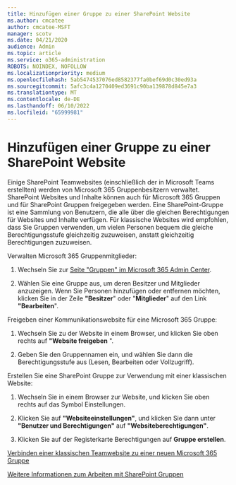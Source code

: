 ```yaml
---
title: Hinzufügen einer Gruppe zu einer SharePoint Website
ms.author: cmcatee
author: cmcatee-MSFT
manager: scotv
ms.date: 04/21/2020
audience: Admin
ms.topic: article
ms.service: o365-administration
ROBOTS: NOINDEX, NOFOLLOW
ms.localizationpriority: medium
ms.openlocfilehash: 5ab5474537076ed8582377fa0bef69d0c30ed93a
ms.sourcegitcommit: 5afc3c4a1270409ed3691c90ba139878d845e7a3
ms.translationtype: MT
ms.contentlocale: de-DE
ms.lasthandoff: 06/10/2022
ms.locfileid: "65999981"
---
```

# <a name="add-a-group-to-a-sharepoint-site"></a>Hinzufügen einer Gruppe zu einer SharePoint Website

Einige SharePoint Teamwebsites (einschließlich der in Microsoft Teams erstellten) werden von Microsoft 365 Gruppenbesitzern verwaltet. SharePoint Websites und Inhalte können auch für Microsoft 365 Gruppen und für SharePoint Gruppen freigegeben werden. Eine SharePoint-Gruppe ist eine Sammlung von Benutzern, die alle über die gleichen Berechtigungen für Websites und Inhalte verfügen. Für klassische Websites wird empfohlen, dass Sie Gruppen verwenden, um vielen Personen bequem die gleiche Berechtigungsstufe gleichzeitig zuzuweisen, anstatt gleichzeitig Berechtigungen zuzuweisen.
  
Verwalten Microsoft 365 Gruppenmitglieder:
  
1. Wechseln Sie zur [Seite "Gruppen" im Microsoft 365 Admin Center](https://admin.microsoft.com/adminportal/home?ref=groups).
    
2. Wählen Sie eine Gruppe aus, um deren Besitzer und Mitglieder anzuzeigen. Wenn Sie Personen hinzufügen oder entfernen möchten, klicken Sie in der Zeile **"Besitzer**" oder "**Mitglieder**" auf den Link **"Bearbeiten**". 
    
Freigeben einer Kommunikationswebsite für eine Microsoft 365 Gruppe:
  
1. Wechseln Sie zu der Website in einem Browser, und klicken Sie oben rechts auf **"Website freigeben** ". 
    
2. Geben Sie den Gruppennamen ein, und wählen Sie dann die Berechtigungsstufe aus (Lesen, Bearbeiten oder Vollzugriff).
    
Erstellen Sie eine SharePoint Gruppe zur Verwendung mit einer klassischen Website:
  
1. Wechseln Sie in einem Browser zur Website, und klicken Sie oben rechts auf das Symbol Einstellungen.
    
2. Klicken Sie auf **"Websiteeinstellungen"**, und klicken Sie dann unter **"Benutzer und Berechtigungen"** auf **"Websiteberechtigungen"**.
    
3. Klicken Sie auf der Registerkarte Berechtigungen auf **Gruppe erstellen**.
    
[Verbinden einer klassischen Teamwebsite zu einer neuen Microsoft 365 Gruppe](https://go.microsoft.com/fwlink/?linkid=2008654)
  
[Weitere Informationen zum Arbeiten mit SharePoint Gruppen](https://go.microsoft.com/fwlink/?linkid=874658)
  

